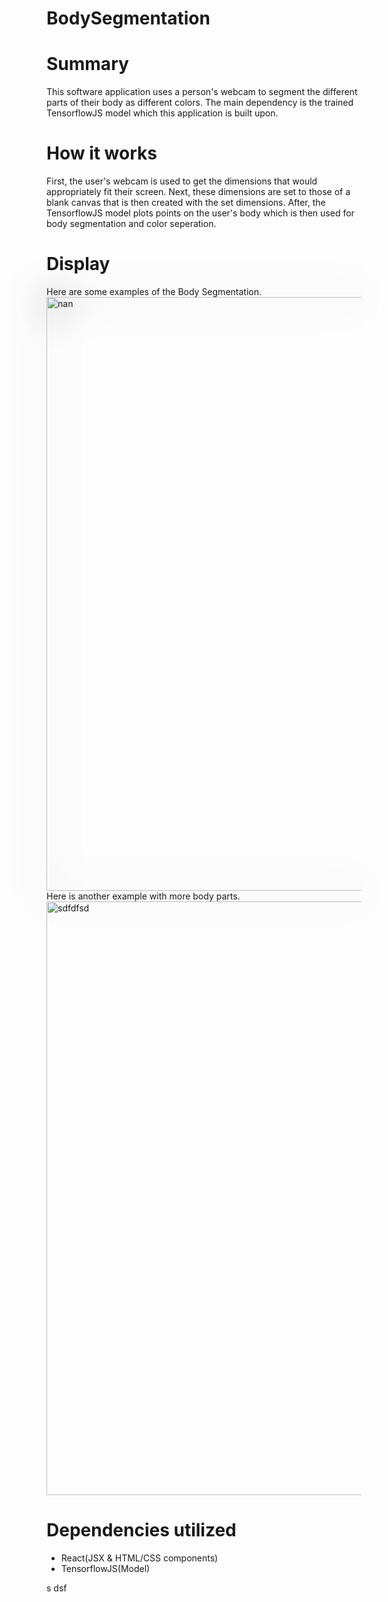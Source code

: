 # BodySegmentation

<h1>Summary</h1>
This software application uses a person's webcam to segment the different parts of their body as different colors. The main dependency is the trained TensorflowJS model which this application is built upon.
<br>
<h1>How it works</h1>
First, the user's webcam is used to get the dimensions that would appropriately fit their screen. Next, these dimensions are set to those of a blank canvas that is then created with the set dimensions. After, the TensorflowJS model plots points on the user's body which is then used for body segmentation and color seperation.
<br>
<h1>Display</h1>
Here are some examples of the Body Segmentation.
<img style ="filter: drop-shadow(0 0 30px #333);"width="950" alt="nan" src="https://user-images.githubusercontent.com/82355510/129764354-92aeb821-6b16-4dd1-b6f6-abd863660609.PNG" >
<br>
Here is another example with more body parts.
<br>
<img width="950" alt="sdfdfsd" src="https://user-images.githubusercontent.com/82355510/129763567-4bfc874d-7a6e-4344-81be-407cc4959662.PNG">
<br>
<h1>Dependencies utilized</h1>
<ul>
  <li>React(JSX & HTML/CSS components)</li>
  <li>TensorflowJS(Model)</li>


</ul>

s
dsf
